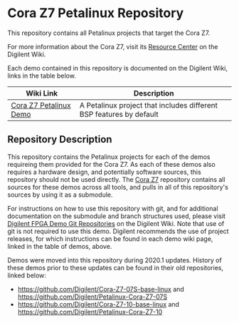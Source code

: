 # Cora Z7 Petalinux Repository

This repository contains all Petalinux projects that target the Cora Z7.

For more information about the Cora Z7, visit its [Resource Center](https://reference.digilentinc.com/reference/programmable-logic/cora-z7/start) on the Digilent Wiki.

Each demo contained in this repository is documented on the Digilent Wiki, links in the table below.

| Wiki Link | Description |
|-----------|-------------|
| [Cora Z7 Petalinux Demo](https://reference.digilentinc.com/reference/programmable-logic/cora-z7/demos/petalinux) | A Petalinux project that includes different BSP features by default |

## Repository Description

This repository contains the Petalinux projects for each of the demos requireing them provided for the Cora Z7. As each of these demos also requires a hardware design, and potentially software sources, this repository should not be used directly. The [Cora Z7](https://github.com/Digilent/Cora-Z7) repository contains all sources for these demos across all tools, and pulls in all of this repository's sources by using it as a submodule.

For instructions on how to use this repository with git, and for additional documentation on the submodule and branch structures used, please visit [Digilent FPGA Demo Git Repositories](https://reference.digilentinc.com/reference/programmable-logic/documents/git) on the Digilent Wiki. Note that use of git is not required to use this demo. Digilent recommends the use of project releases, for which instructions can be found in each demo wiki page, linked in the table of demos, above.

Demos were moved into this repository during 2020.1 updates. History of these demos prior to these updates can be found in their old repositories, linked below:
* https://github.com/Digilent/Cora-Z7-07S-base-linux and https://github.com/Digilent/Petalinux-Cora-Z7-07S
* https://github.com/Digilent/Cora-Z7-10-base-linux and https://github.com/Digilent/Petalinux-Cora-Z7-10

